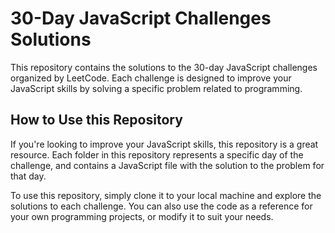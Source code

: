 # 30-Day JavaScript Challenges Solutions
This repository contains the solutions to the 30-day JavaScript challenges organized by LeetCode. Each challenge is designed to improve your JavaScript skills by solving a specific problem related to programming.

## How to Use this Repository
If you're looking to improve your JavaScript skills, this repository is a great resource. Each folder in this repository represents a specific day of the challenge, and contains a JavaScript file with the solution to the problem for that day.

To use this repository, simply clone it to your local machine and explore the solutions to each challenge. You can also use the code as a reference for your own programming projects, or modify it to suit your needs.
